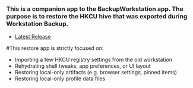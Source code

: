 ### This is a companion app to the BackupWorkstation app. The purpose is to restore the HKCU hive that was exported during Workstation Backup.

- [Latest Release](https://github.com/dan-damit/RestoreWorkstation/releases/latest)

#This restore app is strictly focused on:
- Importing a few HKCU registry settings from the old workstation
- Rehydrating shell tweaks, app preferences, or UI layout
- Restoring local-only artifacts (e.g. browser settings, pinned items)
- Restoring local-only profile data files
